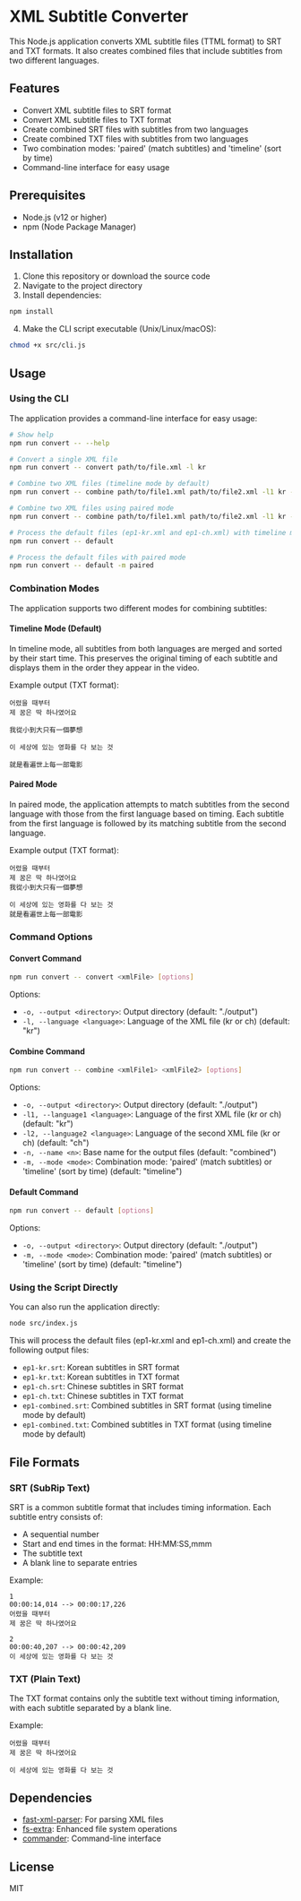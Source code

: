 # XML Subtitle Converter

This Node.js application converts XML subtitle files (TTML format) to SRT and TXT formats. It also creates combined files that include subtitles from two different languages.

## Features

- Convert XML subtitle files to SRT format
- Convert XML subtitle files to TXT format
- Create combined SRT files with subtitles from two languages
- Create combined TXT files with subtitles from two languages
- Two combination modes: 'paired' (match subtitles) and 'timeline' (sort by time)
- Command-line interface for easy usage

## Prerequisites

- Node.js (v12 or higher)
- npm (Node Package Manager)

## Installation

1. Clone this repository or download the source code
2. Navigate to the project directory
3. Install dependencies:

```bash
npm install
```

4. Make the CLI script executable (Unix/Linux/macOS):

```bash
chmod +x src/cli.js
```

## Usage

### Using the CLI

The application provides a command-line interface for easy usage:

```bash
# Show help
npm run convert -- --help

# Convert a single XML file
npm run convert -- convert path/to/file.xml -l kr

# Combine two XML files (timeline mode by default)
npm run convert -- combine path/to/file1.xml path/to/file2.xml -l1 kr -l2 ch

# Combine two XML files using paired mode
npm run convert -- combine path/to/file1.xml path/to/file2.xml -l1 kr -l2 ch -m paired

# Process the default files (ep1-kr.xml and ep1-ch.xml) with timeline mode
npm run convert -- default

# Process the default files with paired mode
npm run convert -- default -m paired
```

### Combination Modes

The application supports two different modes for combining subtitles:

#### Timeline Mode (Default)

In timeline mode, all subtitles from both languages are merged and sorted by their start time. This preserves the original timing of each subtitle and displays them in the order they appear in the video.

Example output (TXT format):

```
어렸을 때부터
제 꿈은 딱 하나였어요

我從小到大只有一個夢想

이 세상에 있는 영화를 다 보는 것

就是看遍世上每一部電影
```

#### Paired Mode

In paired mode, the application attempts to match subtitles from the second language with those from the first language based on timing. Each subtitle from the first language is followed by its matching subtitle from the second language.

Example output (TXT format):

```
어렸을 때부터
제 꿈은 딱 하나였어요
我從小到大只有一個夢想

이 세상에 있는 영화를 다 보는 것
就是看遍世上每一部電影
```

### Command Options

#### Convert Command

```bash
npm run convert -- convert <xmlFile> [options]
```

Options:

- `-o, --output <directory>`: Output directory (default: "./output")
- `-l, --language <language>`: Language of the XML file (kr or ch) (default: "kr")

#### Combine Command

```bash
npm run convert -- combine <xmlFile1> <xmlFile2> [options]
```

Options:

- `-o, --output <directory>`: Output directory (default: "./output")
- `-l1, --language1 <language>`: Language of the first XML file (kr or ch) (default: "kr")
- `-l2, --language2 <language>`: Language of the second XML file (kr or ch) (default: "ch")
- `-n, --name <n>`: Base name for the output files (default: "combined")
- `-m, --mode <mode>`: Combination mode: 'paired' (match subtitles) or 'timeline' (sort by time) (default: "timeline")

#### Default Command

```bash
npm run convert -- default [options]
```

Options:

- `-o, --output <directory>`: Output directory (default: "./output")
- `-m, --mode <mode>`: Combination mode: 'paired' (match subtitles) or 'timeline' (sort by time) (default: "timeline")

### Using the Script Directly

You can also run the application directly:

```bash
node src/index.js
```

This will process the default files (ep1-kr.xml and ep1-ch.xml) and create the following output files:

- `ep1-kr.srt`: Korean subtitles in SRT format
- `ep1-kr.txt`: Korean subtitles in TXT format
- `ep1-ch.srt`: Chinese subtitles in SRT format
- `ep1-ch.txt`: Chinese subtitles in TXT format
- `ep1-combined.srt`: Combined subtitles in SRT format (using timeline mode by default)
- `ep1-combined.txt`: Combined subtitles in TXT format (using timeline mode by default)

## File Formats

### SRT (SubRip Text)

SRT is a common subtitle format that includes timing information. Each subtitle entry consists of:

- A sequential number
- Start and end times in the format: HH:MM:SS,mmm
- The subtitle text
- A blank line to separate entries

Example:

```
1
00:00:14,014 --> 00:00:17,226
어렸을 때부터
제 꿈은 딱 하나였어요

2
00:00:40,207 --> 00:00:42,209
이 세상에 있는 영화를 다 보는 것
```

### TXT (Plain Text)

The TXT format contains only the subtitle text without timing information, with each subtitle separated by a blank line.

Example:

```
어렸을 때부터
제 꿈은 딱 하나였어요

이 세상에 있는 영화를 다 보는 것
```

## Dependencies

- [fast-xml-parser](https://www.npmjs.com/package/fast-xml-parser): For parsing XML files
- [fs-extra](https://www.npmjs.com/package/fs-extra): Enhanced file system operations
- [commander](https://www.npmjs.com/package/commander): Command-line interface

## License

MIT

